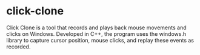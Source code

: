 # click-clone
Click Clone is a tool that records and plays back mouse movements and clicks on Windows. Developed in C++, the program uses the windows.h library to capture cursor position, mouse clicks, and replay these events as recorded.
